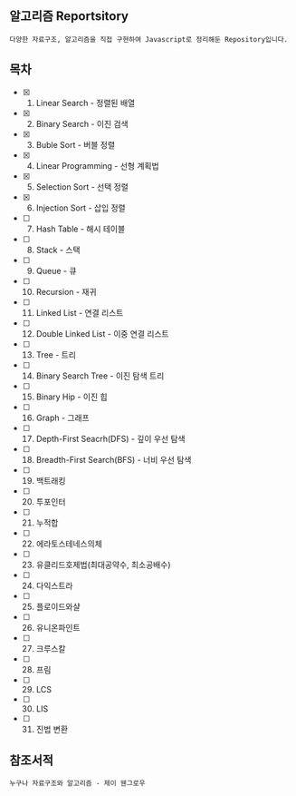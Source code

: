 ## 알고리즘 Reportsitory
    다양한 자료구조, 알고리즘을 직접 구현하여 Javascript로 정리해둔 Repository입니다.

## 목차
- [x] 1. Linear Search - 정렬된 배열
- [x] 2. Binary Search - 이진 검색
- [x] 3. Buble Sort - 버블 정렬
- [x] 4. Linear Programming - 선형 계획법
- [x] 5. Selection Sort - 선택 정렬
- [x] 6. Injection Sort - 삽입 정렬
- [ ] 7. Hash Table - 해시 테이블
- [ ] 8. Stack - 스택
- [ ] 9. Queue - 큐
- [ ] 10. Recursion - 재귀
- [ ] 11. Linked List - 연결 리스트
- [ ] 12. Double Linked List - 이중 연결 리스트
- [ ] 13. Tree - 트리
- [ ] 14. Binary Search Tree - 이진 탐색 트리
- [ ] 15. Binary Hip - 이진 힙
- [ ] 16. Graph - 그래프
- [ ] 17. Depth-First Seacrh(DFS) - 깊이 우선 탐색
- [ ] 18. Breadth-First Search(BFS) - 너비 우선 탐색
- [ ] 19. 백트래킹
- [ ] 20. 투포인터
- [ ] 21. 누적합
- [ ] 22. 에라토스테네스의체
- [ ] 23. 유클리드호제법(최대공약수, 최소공배수)
- [ ] 24. 다익스트라
- [ ] 25. 플로이드와샬
- [ ] 26. 유니온파인트
- [ ] 27. 크루스칼
- [ ] 28. 프림
- [ ] 29. LCS
- [ ] 30. LIS
- [ ] 31. 진법 변환


## 참조서적
    누구나 자료구조와 알고리즘 - 제이 웬그로우

